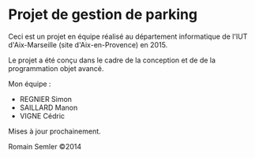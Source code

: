 Projet de gestion de parking
======================

Ceci est un projet en équipe réalisé au département informatique de l'IUT d'Aix-Marseille (site d'Aix-en-Provence) en 2015.

Le projet a été conçu dans le cadre de la conception et de de la programmation objet avancé.

Mon équipe :

- REGNIER Simon
- SAILLARD Manon
- VIGNE Cédric

Mises à jour prochainement.

Romain Semler ©2014
